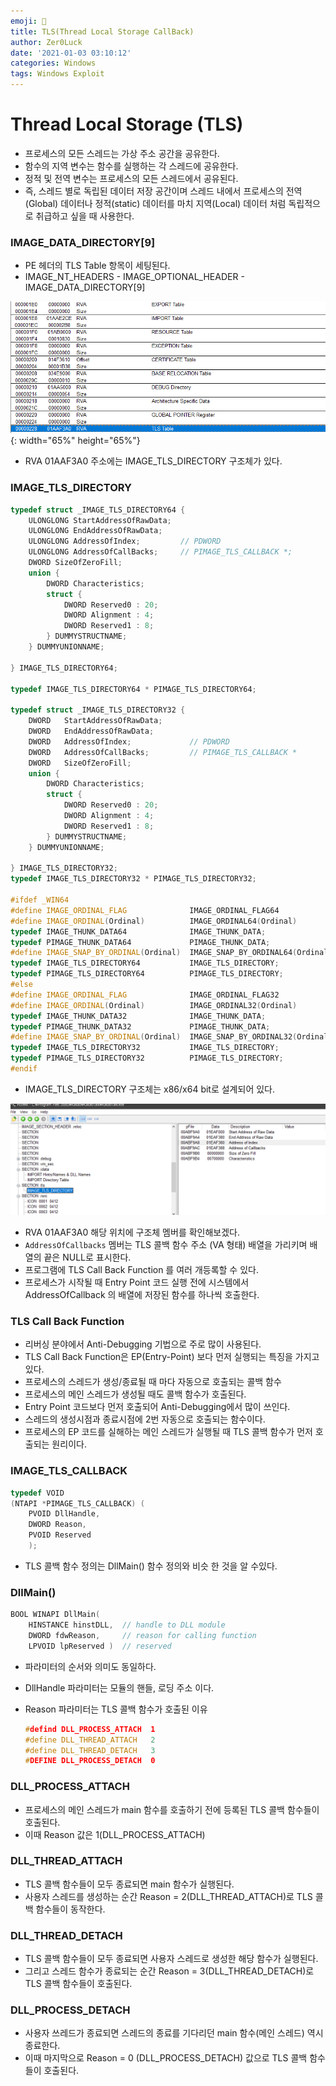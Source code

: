 ```yaml
---
emoji: 🍯
title: TLS(Thread Local Storage CallBack)
author: Zer0Luck
date: '2021-01-03 03:10:12'
categories: Windows
tags: Windows Exploit
---
```


# Thread Local Storage (TLS)

- 프로세스의 모든 스레드는 가상 주소 공간을 공유한다.
- 함수의 지역 변수는 함수를 실행하는 각 스레드에 공유한다.
- 정적 및 전역 변수는 프로세스의 모든 스레드에서 공유된다.
- 즉, 스레드 별로 독립된 데이터 저장 공간이며 스레드 내에서 프로세스의 전역(Global) 데이터나 정적(static) 데이터를 마치 지역(Local) 데이터 처럼 독립적으로 취급하고 싶을 때 사용한다.

[](http://msdn.microsoft.com/en-us/library/ms686749(VS.85),aspx)

### IMAGE_DATA_DIRECTORY[9]

- PE 헤더의 TLS Table 항목이 세팅된다.
- IMAGE_NT_HEADERS - IMAGE_OPTIONAL_HEADER - IMAGE_DATA_DIRECTORY[9]

![./0.png](./0.png){: width="65%" height="65%"}

- RVA 01AAF3A0 주소에는 IMAGE_TLS_DIRECTORY 구조체가 있다.

### IMAGE_TLS_DIRECTORY

```cpp
typedef struct _IMAGE_TLS_DIRECTORY64 {
    ULONGLONG StartAddressOfRawData;
    ULONGLONG EndAddressOfRawData;
    ULONGLONG AddressOfIndex;         // PDWORD
    ULONGLONG AddressOfCallBacks;     // PIMAGE_TLS_CALLBACK *;
    DWORD SizeOfZeroFill;
    union {
        DWORD Characteristics;
        struct {
            DWORD Reserved0 : 20;
            DWORD Alignment : 4;
            DWORD Reserved1 : 8;
        } DUMMYSTRUCTNAME;
    } DUMMYUNIONNAME;

} IMAGE_TLS_DIRECTORY64;

typedef IMAGE_TLS_DIRECTORY64 * PIMAGE_TLS_DIRECTORY64;

typedef struct _IMAGE_TLS_DIRECTORY32 {
    DWORD   StartAddressOfRawData;
    DWORD   EndAddressOfRawData;
    DWORD   AddressOfIndex;             // PDWORD
    DWORD   AddressOfCallBacks;         // PIMAGE_TLS_CALLBACK *
    DWORD   SizeOfZeroFill;
    union {
        DWORD Characteristics;
        struct {
            DWORD Reserved0 : 20;
            DWORD Alignment : 4;
            DWORD Reserved1 : 8;
        } DUMMYSTRUCTNAME;
    } DUMMYUNIONNAME;

} IMAGE_TLS_DIRECTORY32;
typedef IMAGE_TLS_DIRECTORY32 * PIMAGE_TLS_DIRECTORY32;

#ifdef _WIN64
#define IMAGE_ORDINAL_FLAG              IMAGE_ORDINAL_FLAG64
#define IMAGE_ORDINAL(Ordinal)          IMAGE_ORDINAL64(Ordinal)
typedef IMAGE_THUNK_DATA64              IMAGE_THUNK_DATA;
typedef PIMAGE_THUNK_DATA64             PIMAGE_THUNK_DATA;
#define IMAGE_SNAP_BY_ORDINAL(Ordinal)  IMAGE_SNAP_BY_ORDINAL64(Ordinal)
typedef IMAGE_TLS_DIRECTORY64           IMAGE_TLS_DIRECTORY;
typedef PIMAGE_TLS_DIRECTORY64          PIMAGE_TLS_DIRECTORY;
#else
#define IMAGE_ORDINAL_FLAG              IMAGE_ORDINAL_FLAG32
#define IMAGE_ORDINAL(Ordinal)          IMAGE_ORDINAL32(Ordinal)
typedef IMAGE_THUNK_DATA32              IMAGE_THUNK_DATA;
typedef PIMAGE_THUNK_DATA32             PIMAGE_THUNK_DATA;
#define IMAGE_SNAP_BY_ORDINAL(Ordinal)  IMAGE_SNAP_BY_ORDINAL32(Ordinal)
typedef IMAGE_TLS_DIRECTORY32           IMAGE_TLS_DIRECTORY;
typedef PIMAGE_TLS_DIRECTORY32          PIMAGE_TLS_DIRECTORY;
#endif
```

- IMAGE_TLS_DIRECTORY 구조체는 x86/x64 bit로 설계되어 있다.

![./1.png](./1.png)

- RVA 01AAF3A0 해당 위치에 구조체 멤버를 확인해보겠다.
- `AddressOfCallbacks` 멤버는 TLS 콜백 함수 주소 (VA 형태) 배열을 가리키며 배열의 끝은 NULL로 표시한다.
- 프로그램에 TLS Call Back Function 를 여러 개등록할 수 있다.
- 프로세스가 시작될 때 Entry Point 코드 실행 전에 시스템에서 AddressOfCallback 의 배열에 저장된 함수를 하나씩 호출한다.

### TLS Call Back Function

- 리버싱 분야에서 Anti-Debugging 기법으로 주로 많이 사용된다.
- TLS Call Back Function은 EP(Entry-Point) 보다 먼저 실행되는 특징을 가지고 있다.
- 프로세스의 스레드가 생성/종료될 때 마다 자동으로 호출되는 콜백 함수
- 프로세스의 메인 스레드가 생성될 때도 콜백 함수가 호출된다.
- Entry Point 코드보다 먼저 호출되어 Anti-Debugging에서 많이 쓰인다.
- 스레드의 생성시점과 종료시점에 2번 자동으로 호출되는 함수이다.
- 프로세스의 EP 코드를 실해하는 메인 스레드가 실행될 때 TLS 콜백 함수가 먼저 호출되는 원리이다.

### IMAGE_TLS_CALLBACK

```cpp
typedef VOID
(NTAPI *PIMAGE_TLS_CALLBACK) (
    PVOID DllHandle,
    DWORD Reason,
    PVOID Reserved
    );
```

- TLS 콜백 함수 정의는 DllMain() 함수 정의와 비슷 한 것을 알 수있다.

### DllMain()

```cpp
BOOL WINAPI DllMain(
    HINSTANCE hinstDLL,  // handle to DLL module
    DWORD fdwReason,     // reason for calling function
    LPVOID lpReserved )  // reserved
```

- 파라미터의 순서와 의미도 동일하다.
- DllHandle 파라미터는 모듈의 핸들, 로딩 주소 이다.
- Reason 파라미터는 TLS 콜백 함수가 호출된 이유

    ```cpp
    #defind DLL_PROCESS_ATTACH  1
    #define DLL_THREAD_ATTACH   2
    #define DLL_THREAD_DETACH   3
    #DEFINE DLL_PROCESS_DETACH  0
    ```

### DLL_PROCESS_ATTACH

- 프로세스의 메인 스레드가 main 함수를 호출하기 전에 등록된 TLS 콜백 함수들이 호출된다.
- 이때 Reason  값은 1(DLL_PROCESS_ATTACH)

### DLL_THREAD_ATTACH

- TLS 콜백 함수들이 모두 종료되면 main 함수가 실행된다.
- 사용자 스레드를 생성하는 순간 Reason = 2(DLL_THREAD_ATTACH)로 TLS 콜백 함수들이 동작한다.

### DLL_THREAD_DETACH

- TLS 콜백 함수들이 모두 종료되면 사용자 스레드로 생성한 해당 함수가 실행된다.
- 그리고 스레드 함수가 종료되는 순간 Reason = 3(DLL_THREAD_DETACH)로 TLS 콜백 함수들이 호출된다.

### DLL_PROCESS_DETACH

- 사용자 쓰레드가 종료되면 스레드의 종료를 기다리던 main 함수(메인 스레드) 역시 종료한다.
- 이때 마지막으로 Reason = 0 (DLL_PROCESS_DETACH) 값으로 TLS 콜백 함수들이 호출된다.

